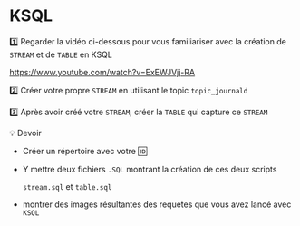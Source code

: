 # KSQL

:one: Regarder la vidéo ci-dessous pour vous familiariser avec la création de `STREAM` et de `TABLE` en KSQL

https://www.youtube.com/watch?v=ExEWJVjj-RA

:two: Créer votre propre `STREAM` en utilisant le topic `topic_journald`

:three: Après avoir créé votre `STREAM`, créer la `TABLE` qui capture ce `STREAM`

:bulb: Devoir 

   * Créer un répertoire avec votre :id:

   * Y mettre deux fichiers `.SQL` montrant la création de ces deux scripts 

        `stream.sql` et `table.sql`
   
   * montrer des images résultantes des requetes que vous avez lancé avec `KSQL`

